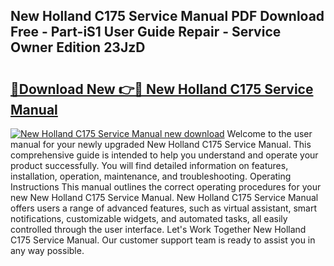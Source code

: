 ## New Holland C175 Service Manual PDF Download Free - Part-iS1 User Guide Repair - Service Owner Edition 23JzD

# <h2><a href="http://bc95932.oget.top/?id=New+Holland+C175+Service+Manual">🔗Download New 👉🔴 New Holland C175 Service Manual</a></h2>

[![New Holland C175 Service Manual new download](https://i.imgur.com/5g1atiW.png)](http://bc95932.oget.top/?id=New+Holland+C175+Service+Manual)
Welcome to the user manual for your newly upgraded New Holland C175 Service Manual. This comprehensive guide is intended to help you understand and operate your product successfully. You will find detailed information on features, installation, operation, maintenance, and troubleshooting. Operating Instructions This manual outlines the correct operating procedures for your new New Holland C175 Service Manual. New Holland C175 Service Manual offers users a range of advanced features, such as virtual assistant, smart notifications, customizable widgets, and automated tasks, all easily controlled through the user interface. Let's Work Together New Holland C175 Service Manual. Our customer support team is ready to assist you in any way possible.
